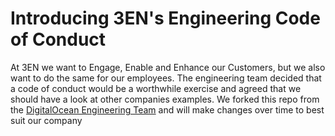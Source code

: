 # Introducing 3EN's Engineering Code of Conduct

At 3EN we want to Engage, Enable and Enhance our Customers, but we also want to do the same for our employees. The engineering team decided that a code of conduct would be a worthwhile exercise and agreed that we should have a look at other companies examples. We forked this repo from the [DigitalOcean Engineering Team](http://digitalocean.github.io/engineering-code-of-conduct/) and will make changes over time to best suit our company
